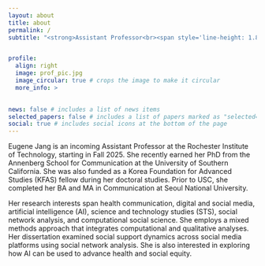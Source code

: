 ```yaml
---
layout: about
title: about
permalink: /
subtitle: "<strong>Assistant Professor<br><span style='line-height: 1.8;'>Rochester Institute of Technology<br><span style='line-height: 1.8;'>Ph.D. in Communication</span></strong>"


profile:
  align: right
  image: prof_pic.jpg
  image_circular: true # crops the image to make it circular
  more_info: >
    

news: false # includes a list of news items
selected_papers: false # includes a list of papers marked as "selected={true}"
social: true # includes social icons at the bottom of the page
---
```


Eugene Jang is an incoming Assistant Professor at the Rochester Institute of Technology, starting in Fall 2025. She recently earned her PhD from the Annenberg School for Communication at the University of Southern California. She was also funded as a Korea Foundation for Advanced Studies (KFAS) fellow during her doctoral studies. Prior to USC, she completed her BA and MA in Communication at Seoul National University.

Her research interests span health communication, digital and social media, artificial intelligence (AI), science and technology studies (STS), social network analysis, and computational social science. She employs a mixed methods approach that integrates computational and qualitative analyses. Her dissertation examined social support dynamics across social media platforms using social network analysis. She is also interested in exploring how AI can be used to advance health and social equity.
